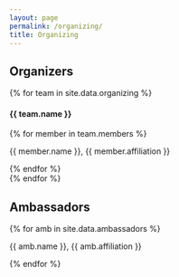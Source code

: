 ```yaml
---
layout: page
permalink: /organizing/
title: Organizing
---
```


<h2 class="section-header">Organizers</h2>
<div class="team-wrapper">
    {% for team in site.data.organizing %}
    <h4 class="section-header">{{ team.name }}</h4>
    <div class="organizers-wrapper">
    {% for member in team.members %}
        <p><span class="amb-name">{{ member.name }}</span>, {{ member.affiliation }}</p>
    {% endfor %}
    </div>
    {% endfor %}
</div>

<h2 class="section-header">Ambassadors</h2>
<div class="ambassadors-wrapper">
    {% for amb in site.data.ambassadors %}
        <p><span class="amb-name">{{ amb.name }}</span>, {{ amb.affiliation }}</p>
    {% endfor %}
</div>